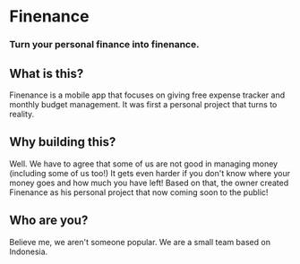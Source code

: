 # Finenance
### Turn your personal finance into finenance.

## What is this?
Finenance is a mobile app that focuses on giving free expense tracker and monthly budget management.
It was first a personal project that turns to reality.

## Why building this?
Well. We have to agree that some of us are not good in managing money (including some of us too!)
It gets even harder if you don't know where your money goes and how much you have left!
Based on that, the owner created Finenance as his personal project that now coming soon to the public!

## Who are you?
Believe me, we aren't someone popular. We are a small team based on Indonesia.

